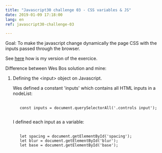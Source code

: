 ```yaml
---
title: "Javascript30 challenge 03 - CSS variables & JS"
date: 2019-01-09 17:18:00
lang: en
ref: javascript30-challenge-03

---
```

Goal: To make the javascript change dynamically the page CSS with the inputs passed through the browser.

 See <a href="https://aponce911.github.io/javascript30/03-CSS-variables/index.html" target="_blank" class="external-link">here</a> how is my version of the exercice.


Difference between Wes Bos solution and mine:
1. Defining the \<input> object on Javascript.

    Wes defined a constant 'inputs' which contains all HTML inputs in a nodeList:

    <pre>
      <code>
      const inputs = document.querySelectorAll('.controls input');
      </code></pre>

    I defined each input as a variable:

    <pre>
      <code>
      let spacing = document.getElementById('spacing');
      let blur = document.getElementById('blur');
      let base = document.getElementById('base');
      </code></pre>
